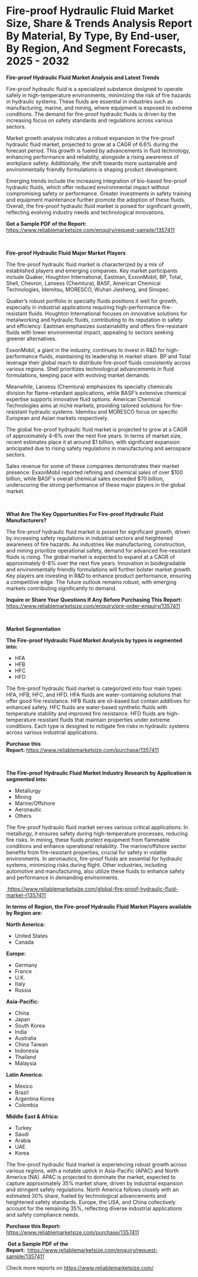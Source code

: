 <p><h1>Fire-proof Hydraulic Fluid Market Size, Share & Trends Analysis Report By Material, By Type, By End-user, By Region, And Segment Forecasts, 2025 - 2032</h1></p><p><strong>Fire-proof Hydraulic Fluid Market Analysis and Latest Trends</strong></p>
<p><p>Fire-proof hydraulic fluid is a specialized substance designed to operate safely in high-temperature environments, minimizing the risk of fire hazards in hydraulic systems. These fluids are essential in industries such as manufacturing, marine, and mining, where equipment is exposed to extreme conditions. The demand for fire-proof hydraulic fluids is driven by the increasing focus on safety standards and regulations across various sectors.</p><p>Market growth analysis indicates a robust expansion in the fire-proof hydraulic fluid market, projected to grow at a CAGR of 6.6% during the forecast period. This growth is fueled by advancements in fluid technology, enhancing performance and reliability, alongside a rising awareness of workplace safety. Additionally, the shift towards more sustainable and environmentally friendly formulations is shaping product development.</p><p>Emerging trends include the increasing integration of bio-based fire-proof hydraulic fluids, which offer reduced environmental impact without compromising safety or performance. Greater investments in safety training and equipment maintenance further promote the adoption of these fluids. Overall, the fire-proof hydraulic fluid market is poised for significant growth, reflecting evolving industry needs and technological innovations.</p></p>
<p><strong>Get a Sample PDF of the Report:&nbsp;</strong> <a href="https://www.reliablemarketsize.com/enquiry/request-sample/1357411?utm_campaign=2452&utm_medium=2&utm_source=Github&utm_content=ia&utm_term=02042025&utm_id=fire-proof-hydraulic-fluid">https://www.reliablemarketsize.com/enquiry/request-sample/1357411</a></p>
<p>&nbsp;</p>
<p><strong>Fire-proof Hydraulic Fluid Major Market Players</strong></p>
<p><p>The fire-proof hydraulic fluid market is characterized by a mix of established players and emerging companies. Key market participants include Quaker, Houghton International, Eastman, ExxonMobil, BP, Total, Shell, Chevron, Lanxess (Chemtura), BASF, American Chemical Technologies, Idemitsu, MORESCO, Wuhan Jiesheng, and Sinopec.</p><p>Quaker’s robust portfolio in specialty fluids positions it well for growth, especially in industrial applications requiring high-performance fire-resistant fluids. Houghton International focuses on innovative solutions for metalworking and hydraulic fluids, contributing to its reputation in safety and efficiency. Eastman emphasizes sustainability and offers fire-resistant fluids with lower environmental impact, appealing to sectors seeking greener alternatives.</p><p>ExxonMobil, a giant in the industry, continues to invest in R&D for high-performance fluids, maintaining its leadership in market share. BP and Total leverage their global reach to distribute fire-proof fluids consistently across various regions. Shell prioritizes technological advancements in fluid formulations, keeping pace with evolving market demands.</p><p>Meanwhile, Lanxess (Chemtura) emphasizes its specialty chemicals division for flame-retardant applications, while BASF’s extensive chemical expertise supports innovative fluid options. American Chemical Technologies aims at niche markets, providing tailored solutions for fire-resistant hydraulic systems. Idemitsu and MORESCO focus on specific European and Asian markets respectively.</p><p>The global fire-proof hydraulic fluid market is projected to grow at a CAGR of approximately 4-6% over the next five years. In terms of market size, recent estimates place it at around $1 billion, with significant expansion anticipated due to rising safety regulations in manufacturing and aerospace sectors.</p><p>Sales revenue for some of these companies demonstrates their market presence: ExxonMobil reported refining and chemical sales of over $100 billion, while BASF's overall chemical sales exceeded $70 billion, underscoring the strong performance of these major players in the global market.</p></p>
<p>&nbsp;</p>
<p><strong>What Are The Key Opportunities For Fire-proof Hydraulic Fluid Manufacturers?</strong></p>
<p><p>The fire-proof hydraulic fluid market is poised for significant growth, driven by increasing safety regulations in industrial sectors and heightened awareness of fire hazards. As industries like manufacturing, construction, and mining prioritize operational safety, demand for advanced fire-resistant fluids is rising. The global market is expected to expand at a CAGR of approximately 6-8% over the next five years. Innovation in biodegradable and environmentally friendly formulations will further bolster market growth. Key players are investing in R&D to enhance product performance, ensuring a competitive edge. The future outlook remains robust, with emerging markets contributing significantly to demand.</p></p>
<p><strong>Inquire or Share Your Questions If Any Before Purchasing This Report:</strong> <a href="https://www.reliablemarketsize.com/enquiry/pre-order-enquiry/1357411?utm_campaign=2452&utm_medium=2&utm_source=Github&utm_content=ia&utm_term=02042025&utm_id=fire-proof-hydraulic-fluid">https://www.reliablemarketsize.com/enquiry/pre-order-enquiry/1357411</a></p>
<p>&nbsp;</p>
<p><strong>Market Segmentation</strong></p>
<p><strong>The Fire-proof Hydraulic Fluid Market Analysis by types is segmented into:</strong></p>
<p><ul><li>HFA</li><li>HFB</li><li>HFC</li><li>HFD</li></ul></p>
<p><p>The fire-proof hydraulic fluid market is categorized into four main types: HFA, HFB, HFC, and HFD. HFA fluids are water-containing solutions that offer good fire resistance. HFB fluids are oil-based but contain additives for enhanced safety. HFC fluids are water-based synthetic fluids with temperature stability and improved fire resistance. HFD fluids are high-temperature resistant fluids that maintain properties under extreme conditions. Each type is designed to mitigate fire risks in hydraulic systems across various industrial applications.</p></p>
<p><strong>Purchase this Report:&nbsp;</strong><a href="https://www.reliablemarketsize.com/purchase/1357411?utm_campaign=2452&utm_medium=2&utm_source=Github&utm_content=ia&utm_term=02042025&utm_id=fire-proof-hydraulic-fluid">https://www.reliablemarketsize.com/purchase/1357411</a></p>
<p>&nbsp;</p>
<p><strong>The Fire-proof Hydraulic Fluid Market Industry Research by Application is segmented into:</strong></p>
<p><ul><li>Metallurgy</li><li>Mining</li><li>Marine/Offshore</li><li>Aeronautic</li><li>Others</li></ul></p>
<p><p>The fire-proof hydraulic fluid market serves various critical applications. In metallurgy, it ensures safety during high-temperature processes, reducing fire risks. In mining, these fluids protect equipment from flammable conditions and enhance operational reliability. The marine/offshore sector benefits from fire-resistant properties, crucial for safety in volatile environments. In aeronautics, fire-proof fluids are essential for hydraulic systems, minimizing risks during flight. Other industries, including automotive and manufacturing, also utilize these fluids to enhance safety and performance in demanding environments.</p></p>
<p><a href="https://www.reliablemarketsize.com/global-fire-proof-hydraulic-fluid-market-r1357411?utm_campaign=2452&utm_medium=2&utm_source=Github&utm_content=ia&utm_term=02042025&utm_id=fire-proof-hydraulic-fluid">&nbsp;https://www.reliablemarketsize.com/global-fire-proof-hydraulic-fluid-market-r1357411</a></p>
<p><strong>In terms of Region, the Fire-proof Hydraulic Fluid Market Players available by Region are:</strong></p>
<p>
    <p> <strong> North America: </strong>
        <ul>
            <li>United States</li>
            <li>Canada</li>
        </ul>
        </p> 
    <p> <strong> Europe: </strong>
        <ul>
            <li>Germany</li>
            <li>France</li>
            <li>U.K.</li>
            <li>Italy</li>
            <li>Russia</li>
        </ul>
        </p> 
    <p> <strong> Asia-Pacific: </strong>
        <ul>
            <li>China</li>
            <li>Japan</li>
            <li>South Korea</li>
            <li>India</li>
            <li>Australia</li>
            <li>China Taiwan</li>
            <li>Indonesia</li>
            <li>Thailand</li>
            <li>Malaysia</li>
        </ul>
        </p> 
    <p> <strong> Latin America: </strong>
        <ul>
            <li>Mexico</li>
            <li>Brazil</li>
            <li>Argentina Korea</li>
            <li>Colombia</li>
        </ul>
        </p> 
    <p> <strong> Middle East & Africa: </strong>
        <ul>
            <li>Turkey</li>
            <li>Saudi</li>
            <li>Arabia</li>
            <li>UAE</li>
            <li>Korea</li>
        </ul>
    </p>
    </p>
<p><p>The fire-proof hydraulic fluid market is experiencing robust growth across various regions, with a notable uptick in Asia-Pacific (APAC) and North America (NA). APAC is projected to dominate the market, expected to capture approximately 35% market share, driven by industrial expansion and stringent safety regulations. North America follows closely with an estimated 30% share, fueled by technological advancements and heightened safety standards. Europe, the USA, and China collectively account for the remaining 35%, reflecting diverse industrial applications and safety compliance needs.</p></p>
<p><strong>Purchase this Report: </strong><a href="https://www.reliablemarketsize.com/purchase/1357411?utm_campaign=2452&utm_medium=2&utm_source=Github&utm_content=ia&utm_term=02042025&utm_id=fire-proof-hydraulic-fluid">https://www.reliablemarketsize.com/purchase/1357411</a></p>
<p>&nbsp;<strong>Get a Sample PDF of the Report:&nbsp;&nbsp;</strong><a href="https://www.reliablemarketsize.com/enquiry/request-sample/1357411?utm_campaign=2452&utm_medium=2&utm_source=Github&utm_content=ia&utm_term=02042025&utm_id=fire-proof-hydraulic-fluid">https://www.reliablemarketsize.com/enquiry/request-sample/1357411</a></p>
<p><strong></strong></p>
<p>Check more reports on <a href="https://www.reliablemarketsize.com/?utm_campaign=2452&utm_medium=2&utm_source=Github&utm_content=ia&utm_term=02042025&utm_id=fire-proof-hydraulic-fluid">https://www.reliablemarketsize.com/</a></p>